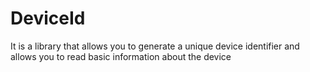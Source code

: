 # DeviceId
It is a library that allows you to generate a unique device identifier and allows you to read basic information about the device
